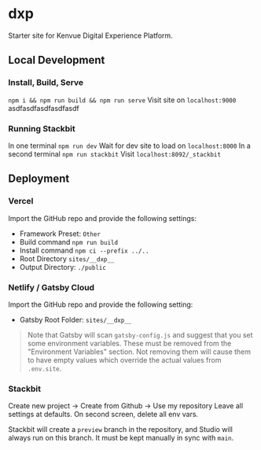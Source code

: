 # __dxp__

Starter site for Kenvue Digital Experience Platform.


## Local Development

### Install, Build, Serve

`npm i && npm run build && npm run serve`
Visit site on `localhost:9000`
asdfasdfasdfasdfasdf

### Running Stackbit

In one terminal `npm run dev`
Wait for dev site to load on `localhost:8000`
In a second terminal `npm run stackbit`
Visit `localhost:8092/_stackbit`

## Deployment

### Vercel
Import the GitHub repo and provide the following settings:
- Framework Preset: `Other`
- Build command `npm run build`
- Install command `npm ci --prefix ../..`
- Root Directory `sites/__dxp__`
- Output Directory: `./public`

### Netlify / Gatsby Cloud
Import the GitHub repo and provide the following setting:
- Gatsby Root Folder: `sites/__dxp__`

> Note that Gatsby will scan `gatsby-config.js` and suggest that you set some
> environment variables. These must be removed from the "Environment Variables"
> section. Not removing them will cause them to have empty values which override
> the actual values from `.env.site`.

### Stackbit

Create new project -> Create from Github -> Use my repository
Leave all settings at defaults.
On second screen, delete all env vars.

Stackbit will create a `preview` branch in the repository, and Studio will always
run on this branch.  It must be kept manually in sync with `main`.
